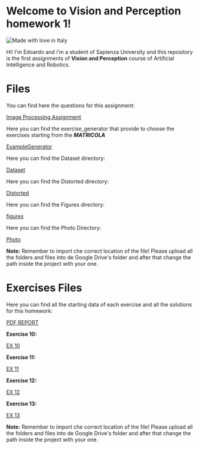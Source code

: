 # Welcome to Vision and Perception homework 1!
![Made with love in Italy](https://madewithlove.now.sh/it?heart=true&colorA=%234d3c6f&template=for-the-badge)

Hi! I'm Edoardo and i'm a student of Sapienza University and this repository is the first assignments of **Vision and Perception** course of Artificial Intelligence and Robotics.


# Files

You can find here the questions for this assignment:

[Image Processing Assignment](https://github.com/DarkShrill/Vision-and-Perception-HW1/blob/master/ImageProcessing_assignment.pdf)

Here you can find the exercise_generator that provide to choose the exercises starting from the ***MATRICOLA***

[ExampleGenerator](https://github.com/DarkShrill/Vision-and-Perception-HW1/blob/master/ExampleGeneration.ipynb)

Here you can find the Dataset directory:

[Dataset](https://github.com/DarkShrill/Vision-and-Perception-HW1/tree/master/Dataset)

Here you can find the Distorted directory:

[Distorted](https://github.com/DarkShrill/Vision-and-Perception-HW1/tree/master/Distorted)

Here you can find the Figures directory:

[figures](https://github.com/DarkShrill/Vision-and-Perception-HW1/tree/master/figures)

Here you can find the Photo Directory:

[Photo](https://github.com/DarkShrill/Vision-and-Perception-HW1/tree/master/Photos)

**Note:** Remember to import che correct location of the file! Please upload all the folders and files into de Google Drive's folder and after that change the path inside the project with your one.

# Exercises Files

Here you can find all the starting data of each exercise and all the solutions for this homework:

[PDF REPORT](https://github.com/DarkShrill/Vision-and-Perception-HW1/blob/master/report.pdf)

**Exercise 10:**

[EX 10](https://github.com/DarkShrill/Vision-and-Perception-HW1/blob/master/exercise_10.ipynb)

**Exercise 11:**

[EX 11](https://github.com/DarkShrill/Vision-and-Perception-HW1/blob/master/exercise_11.ipynb)

**Exercise 12:**

[EX 12](https://github.com/DarkShrill/Vision-and-Perception-HW1/blob/master/exercise_12.ipynb)

**Exercise 13:**

[EX 13](https://github.com/DarkShrill/Vision-and-Perception-HW1/blob/master/exercise_13.ipynb)


**Note:** Remember to import che correct location of the file! Please upload all the folders and files into de Google Drive's folder and after that change the path inside the project with your one.


